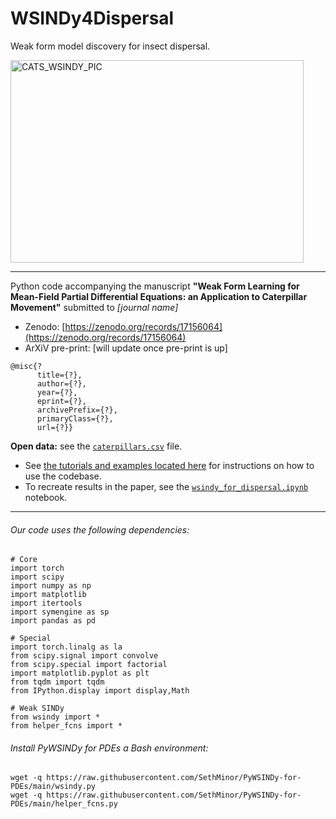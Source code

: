# WSINDy4Dispersal
Weak form model discovery for insect dispersal.

<img width="469" height="324" alt="CATS_WSINDY_PIC" src="https://github.com/user-attachments/assets/90722c88-fab0-419e-bd1c-1ab362f2ca26" />

---

Python code accompanying the manuscript **"Weak Form Learning for Mean-Field Partial Differential Equations: an Application to Caterpillar Movement"** submitted to *[journal name]*
- Zenodo: [https://zenodo.org/records/17156064](https://zenodo.org/records/17156064)
- ArXiV pre-print: [will update once pre-print is up]
```
@misc{?
      title={?}, 
      author={?},
      year={?},
      eprint={?},
      archivePrefix={?},
      primaryClass={?},
      url={?}}
```

**Open data:** see the [`caterpillars.csv`](https://github.com/MathBioCU/WSINDy4Dispersal/blob/main/caterpillars.csv) file.
- See [the tutorials and examples located here](https://github.com/SethMinor/PyWSINDy-for-PDEs) for instructions on how to use the codebase.
- To recreate results in the paper, see the [`wsindy_for_dispersal.ipynb`](https://github.com/MathBioCU/WSINDy4Dispersal/blob/main/wsindy_for_dispersal.ipynb) notebook.

---

###### Our code uses the following dependencies:
```python3
# Core
import torch
import scipy
import numpy as np
import matplotlib
import itertools
import symengine as sp
import pandas as pd

# Special
import torch.linalg as la
from scipy.signal import convolve
from scipy.special import factorial
import matplotlib.pyplot as plt
from tqdm import tqdm
from IPython.display import display,Math

# Weak SINDy
from wsindy import *
from helper_fcns import *
```

###### Install PyWSINDy for PDEs a Bash environment:
```python3
wget -q https://raw.githubusercontent.com/SethMinor/PyWSINDy-for-PDEs/main/wsindy.py
wget -q https://raw.githubusercontent.com/SethMinor/PyWSINDy-for-PDEs/main/helper_fcns.py
```
